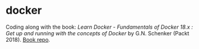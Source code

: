 # docker
Coding along with the book:
_Learn Docker - Fundamentals of Docker 18.x : Get up and running with the concepts of Docker_ by G.N. Schenker (Packt 2018).
<a href="https://github.com/fundamentalsofdocker/labs">Book repo</a>.
